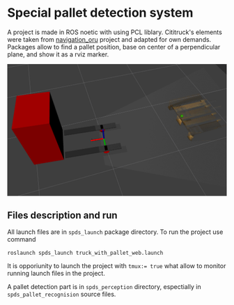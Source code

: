 # Special pallet detection system

A project is made in ROS noetic with using PCL liblary. Cititruck's elements were taken from [navigation_oru](https://github.com/OrebroUniversity/navigation_oru-release) project and adapted for own demands.
Packages allow to find a pallet position, base on center of a perpendicular plane, and show it as a rviz marker.

![robot_in_rviz](./doc/robot_and_pallet.png)

## Files description and run
All launch files are in `spds_launch` package directory. To run the project use command 
```
roslaunch spds_launch truck_with_pallet_web.launch
```

It is opporiunity to launch the project with `tmux:= true` what allow to monitor running launch files in the project. 


A pallet detection part is in `spds_perception` directory, espectially in `spds_pallet_recognision` source files.

